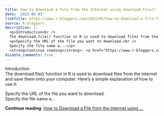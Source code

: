 ```yaml
---
title: How to Download a File from the Internet using download.file()
date: '2023-05-03'
linkTitle: https://www.r-bloggers.com/2023/05/how-to-download-a-file-from-the-internet-using-download-file/
source: R-bloggers
description: |-
  <p>Introduction<br />
  The download.file() function in R is used to download files from the internet and save them onto your computer. Here’s a simple explanation of how to use it:</p>
  <p>Specify the URL of the file you want to download.<br />
  Specify the file name a...</p>
  <strong>Continue reading</strong>: <a href="https://www.r-bloggers.com/2023/05/how-to-download-a-file-from-the-internet-using-download-file/">How to Download a File from the Internet using ...
disable_comments: true
---
```

<p>Introduction<br />
The download.file() function in R is used to download files from the internet and save them onto your computer. Here’s a simple explanation of how to use it:</p>
<p>Specify the URL of the file you want to download.<br />
Specify the file name a...</p>
<strong>Continue reading</strong>: <a href="https://www.r-bloggers.com/2023/05/how-to-download-a-file-from-the-internet-using-download-file/">How to Download a File from the Internet using ...